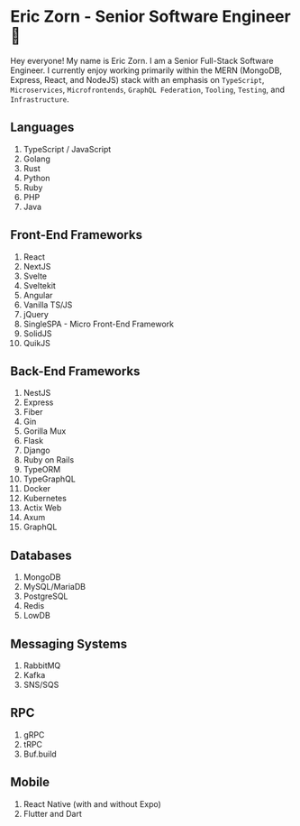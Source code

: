 # Eric Zorn - Senior Software Engineer 🤙

Hey everyone! My name is Eric Zorn. I am a Senior Full-Stack Software Engineer. I currently enjoy working primarily within the MERN (MongoDB, Express, React, and NodeJS) stack with an emphasis on `TypeScript`, `Microservices`, `Microfrontends`, `GraphQL Federation`, `Tooling`, `Testing`, and `Infrastructure`.

## Languages

1. TypeScript / JavaScript
2. Golang
3. Rust
4. Python
5. Ruby
6. PHP
7. Java

## Front-End Frameworks

1. React
2. NextJS
3. Svelte
4. Sveltekit
5. Angular
6. Vanilla TS/JS
7. jQuery
8. SingleSPA - Micro Front-End Framework
9. SolidJS
10. QuikJS

## Back-End Frameworks

1. NestJS
2. Express
3. Fiber
4. Gin
5. Gorilla Mux
6. Flask
7. Django
8. Ruby on Rails
9. TypeORM
10. TypeGraphQL
11. Docker
12. Kubernetes
13. Actix Web
14. Axum
15. GraphQL

## Databases

1. MongoDB
2. MySQL/MariaDB
3. PostgreSQL
4. Redis
5. LowDB

## Messaging Systems

1. RabbitMQ
2. Kafka
3. SNS/SQS

## RPC

1. gRPC
2. tRPC
3. Buf.build

## Mobile

1. React Native (with and without Expo)
2. Flutter and Dart
